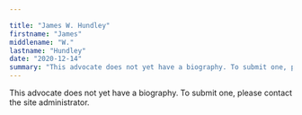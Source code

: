 ```yaml
---

title: "James W. Hundley"
firstname: "James"
middlename: "W."
lastname: "Hundley"
date: "2020-12-14"
summary: "This advocate does not yet have a biography. To submit one, please contact the site administrator."
---
```

This advocate does not yet have a biography. To submit one, please contact the site administrator.

